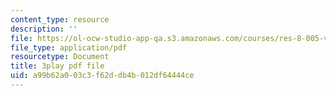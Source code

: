 ```yaml
---
content_type: resource
description: ''
file: https://ol-ocw-studio-app-qa.s3.amazonaws.com/courses/res-8-005-vibrations-and-waves-problem-solving-fall-2012/a99b62a003c3f62ddb4b012df64444ce_YbFgNsM6r44.pdf
file_type: application/pdf
resourcetype: Document
title: 3play pdf file
uid: a99b62a0-03c3-f62d-db4b-012df64444ce
---
```

